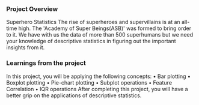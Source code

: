 ### Project Overview

 Superhero Statistics
The rise of superheroes and supervillains is at an all-time high. The 'Academy of Super Beings(ASB)' was formed to bring order to it. We have with us the data of more than 500 superhumans but we need your knowledge of descriptive statistics in figuring out the important insights from it.



### Learnings from the project

 In this project, you will be applying the following concepts:
•	Bar plotting
•	Boxplot plotting
•	Pie-chart plotting
•	Subplot operations
•	Feature Correlation
•	IQR operations
After completing this project, you will have a better grip on the applications of descriptive statistics.



